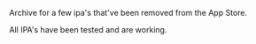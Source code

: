 Archive for a few ipa's that've been removed from the App Store. 

All IPA's have been tested and are working.
